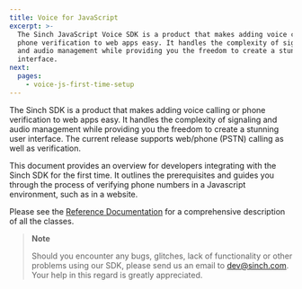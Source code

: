 ```yaml
---
title: Voice for JavaScript
excerpt: >-
  The Sinch JavaScript Voice SDK is a product that makes adding voice calling or
  phone verification to web apps easy. It handles the complexity of signaling
  and audio management while providing you the freedom to create a stunning user
  interface.
next:
  pages:
    - voice-js-first-time-setup
---
```

The Sinch SDK is a product that makes adding voice calling or phone verification to web apps easy. It handles the complexity of signaling and audio management while providing you the freedom to create a stunning user interface. The current release supports web/phone (PSTN) calling as well as verification.

This document provides an overview for developers integrating with the Sinch SDK for the first time. It outlines the prerequisites and guides you through the process of verifying phone numbers in a Javascript environment, such as in a website.

Please see the [Reference Documentation](http://www.sinch.com/docs/javascript/reference/) for a comprehensive description of all the classes.

> **Note**
>
> Should you encounter any bugs, glitches, lack of functionality or other problems using our SDK, please send us an email to <dev@sinch.com>. Your help in this regard is greatly appreciated.

